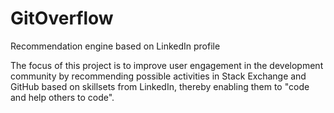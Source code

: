 GitOverflow
===========

Recommendation engine based on LinkedIn profile

The focus of this project is to improve user engagement in the development community by recommending possible activities in Stack Exchange and GitHub based on skillsets from LinkedIn, thereby enabling them to "code and help others to code".
